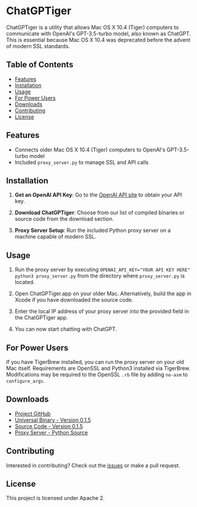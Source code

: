 # ChatGPTiger

ChatGPTiger is a utility that allows Mac OS X 10.4 (Tiger) computers to communicate with OpenAI's GPT-3.5-turbo model, also known as ChatGPT. This is essential because Mac OS X 10.4 was deprecated before the advent of modern SSL standards.

## Table of Contents
- [Features](#features)
- [Installation](#installation)
- [Usage](#usage)
- [For Power Users](#for-power-users)
- [Downloads](#downloads)
- [Contributing](#contributing)
- [License](#license)

## Features
- Connects older Mac OS X 10.4 (Tiger) computers to OpenAI's GPT-3.5-turbo model
- Included `proxy_server.py` to manage SSL and API calls

## Installation

1. **Get an OpenAI API Key**: Go to the [OpenAI API site](https://platform.openai.com) to obtain your API key.
  
2. **Download ChatGPTiger**: Choose from our list of compiled binaries or source code from the download section.

3. **Proxy Server Setup**: Run the included Python proxy server on a machine capable of modern SSL.

## Usage

1. Run the proxy server by executing `OPENAI_API_KEY="YOUR API KEY HERE" python3 proxy_server.py` from the directory where `proxy_server.py` is located.

2. Open ChatGPTiger.app on your older Mac. Alternatively, build the app in Xcode if you have downloaded the source code.

3. Enter the local IP address of your proxy server into the provided field in the ChatGPTiger app.

4. You can now start chatting with ChatGPT.

## For Power Users

If you have TigerBrew installed, you can run the proxy server on your old Mac itself. Requirements are OpenSSL and Python3 installed via TigerBrew. Modifications may be required to the OpenSSL `.rb` file by adding `no-asm` to `configure_args`.

## Downloads

- [Project GitHub](https://github.com/coltonbooth/ChatGPTiger)
- [Universal Binary - Version 0.1.5](http://pickledapple.com/ChatGPTiger/ChatGPTiger-0.1.5-universal_binary.zip)
- [Source Code - Version 0.1.5](http://pickledapple.com/ChatGPTiger/ChatGPTiger-0.1.5-source.zip)
- [Proxy Server - Python Source](http://pickledapple.com/ChatGPTiger/proxy_server.zip)

## Contributing

Interested in contributing? Check out the [issues](https://github.com/coltonbooth/ChatGPTiger/issues) or make a pull request.

## License

This project is licensed under Apache 2.
